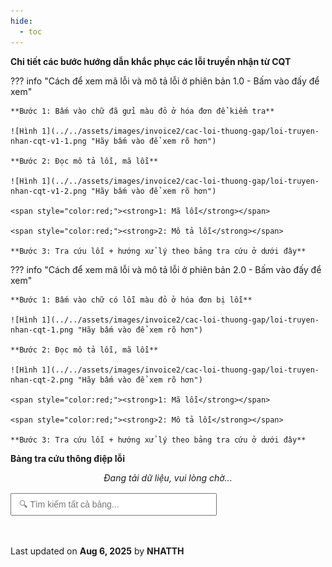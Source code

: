 ```yaml
---
hide:
  - toc
---
```


**Chi tiết các bước hướng dẫn khắc phục các lỗi truyền nhận từ CQT**

??? info "Cách để xem mã lỗi và mô tả lỗi ở phiên bản 1.0 - Bấm vào đấy để xem"

    **Bước 1: Bấm vào chữ đã gửi màu đỏ ở hóa đơn để kiểm tra**

    ![Hình 1](../../assets/images/invoice2/cac-loi-thuong-gap/loi-truyen-nhan-cqt-v1-1.png "Hãy bấm vào để xem rõ hơn")

    **Bước 2: Đọc mô tả lỗi, mã lỗi**

    ![Hình 1](../../assets/images/invoice2/cac-loi-thuong-gap/loi-truyen-nhan-cqt-v1-2.png "Hãy bấm vào để xem rõ hơn")

    <span style="color:red;"><strong>1: Mã lỗi</strong></span>

    <span style="color:red;"><strong>2: Mô tả lỗi</strong></span>

    **Bước 3: Tra cứu lỗi + hướng xử lý theo bảng tra cứu ở dưới đây**

??? info "Cách để xem mã lỗi và mô tả lỗi ở phiên bản 2.0 - Bấm vào đấy để xem"

    **Bước 1: Bấm vào chữ có lỗi màu đỏ ở hóa đơn bị lỗi**

    ![Hình 1](../../assets/images/invoice2/cac-loi-thuong-gap/loi-truyen-nhan-cqt-1.png "Hãy bấm vào để xem rõ hơn")

    **Bước 2: Đọc mô tả lỗi, mã lỗi**

    ![Hình 1](../../assets/images/invoice2/cac-loi-thuong-gap/loi-truyen-nhan-cqt-2.png "Hãy bấm vào để xem rõ hơn")

    <span style="color:red;"><strong>1: Mã lỗi</strong></span>

    <span style="color:red;"><strong>2: Mô tả lỗi</strong></span>

    **Bước 3: Tra cứu lỗi + hướng xử lý theo bảng tra cứu ở dưới đây**

**Bảng tra cứu thông điệp lỗi**

<!-- Style -->
<style>
  :root {
    --bg-table: #ffffff;
    --text-color: #1a1a1a;
    --bg-header: #4b52c1;
    --bg-row-alt: #f9f9f9;
    --bg-hover: #eef3ff;
    --border-color: #ccc;
    --highlight-color: #ffff99;
    --filter-bg: #fff;
    --spinner-color: #4b52c1;
  }

  html[data-theme='dark'] {
    --bg-table: #1e1e1e;
    --text-color: #f0f0f0;
    --bg-header: #4b52c1;
    --bg-row-alt: #2a2a2a;
    --bg-hover: #313a54;
    --border-color: #444;
    --highlight-color: #ffd700;
    --filter-bg: #2a2a2a;
    --spinner-color: #c2c6ff;
  }

  #sheet-table-container {
    width: 100%;
    overflow-x: auto;
    max-width: 100%;
    padding: 16px;
    font-family: "Segoe UI", Roboto, Arial, sans-serif;
    font-size: 16px;
    color: var(--text-color);
  }

  #sheet-table-container table {
    min-width: 900px;
    width: fit-content;
    display: block;
    border-collapse: collapse;
    background: var(--bg-table);
    border: 1px solid var(--border-color);
    border-radius: 12px;
    box-shadow: 0 4px 12px rgba(0,0,0,0.05);
  }

  th, td {
    padding: 12px 16px;
    text-align: left;
    border-bottom: 1px solid var(--border-color);
    vertical-align: middle;
    word-break: break-word;
    white-space: normal;
    color: var(--text-color);
  }

  th {
    background-color: var(--bg-header);
    color: #fff;
    font-weight: 600;
    position: sticky;
    top: 0;
    z-index: 2;
    font-size: 15px;
  }

  tr:nth-child(even) td {
    background-color: var(--bg-row-alt);
  }

  tr:hover td {
    background-color: var(--bg-hover);
  }

  .filter-row input,
  .filter-row select {
    width: 100%;
    padding: 8px;
    font-size: 14px;
    border: 1px solid var(--border-color);
    border-radius: 6px;
    background-color: var(--filter-bg);
    color: var(--text-color);
  }

  .highlight {
    background-color: var(--highlight-color);
    font-weight: bold;
  }

  /* Spinner */
  #loading-spinner {
    display: none;
    margin: 40px auto;
    width: 48px;
    height: 48px;
    border: 6px solid rgba(0,0,0,0.1);
    border-top: 6px solid var(--spinner-color);
    border-radius: 50%;
    animation: spin 1s linear infinite;
  }

  @keyframes spin {
    0% { transform: rotate(0deg); }
    100% { transform: rotate(360deg); }
  }

  .loading-message {
    text-align: center;
    font-style: italic;
    color: var(--text-color);
    margin-top: 10px;
  }

  .export-buttons {
    margin: 16px 0;
    text-align: left;
  }

  .export-buttons input {
    padding: 8px 12px;
    font-size: 14px;
    width: 60%;
    max-width: 400px;
    margin-right: 10px;
  }
  th:nth-child(1),
  td:nth-child(1),
    th:nth-child(3),
  td:nth-child(3),
      th:nth-child(5),
  td:nth-child(5),
  th:nth-child(6),
  td:nth-child(6) {
    display: none;
  }

.custom-tooltip-trigger {
  position: relative;
  color: red;
  text-decoration: underline;
  cursor: pointer;
  display: inline-block;
  max-width: 100%;
}

.custom-tooltip-text {
  visibility: hidden;
  opacity: 0;
  position: absolute;
  top: 50%;
  right: 100%; /* 👈 đưa tooltip sang trái hoàn toàn */
  transform: translateY(-50%); /* 👈 căn giữa theo chiều dọc */
  margin-right: 12px; /* 👈 khoảng cách giữa tooltip và chữ “Lưu ý” */
  min-width: 250px;
  max-width: 400px;
  background-color: #333;
  color: #fff;
  text-align: left;
  border-radius: 6px;
  padding: 8px 12px;
  font-size: 14px;
  line-height: 1.4;
  box-shadow: 0 2px 10px rgba(0, 0, 0, 0.3);
  transition: opacity 0.3s ease;
  word-break: break-word;
  white-space: normal;
  overflow-wrap: break-word;
  box-sizing: border-box;
  z-index: 999;
}

.custom-tooltip-trigger:hover .custom-tooltip-text {
  visibility: visible;
  opacity: 1;
}


.toggle-button {
    background: none;
    border: none;
    color: #007bff;
    cursor: pointer;
    padding: 0;
    margin-left: 5px;
    font-size: 0.85em;
  }

  .toggle-button:hover {
    text-decoration: underline;
  }

  .truncated-text, .full-text {
  
  }


</style>

<!-- Spinner -->
<div id="loading-spinner"></div>
<div class="loading-message" id="loading-text">Đang tải dữ liệu, vui lòng chờ...</div>

<!-- Tìm kiếm nâng cao -->
<div class="export-buttons">
  <input type="text" id="globalSearch" placeholder="🔍 Tìm kiếm tất cả bảng..." oninput="applyFilter()">
</div>

<!-- Bảng -->
<div id="sheet-table-container"></div>

<!-- Scripts -->
<script src="https://cdn.jsdelivr.net/npm/papaparse@5.4.1/papaparse.min.js"></script>

<script>
  let rawRows = [];
  let headers = [];

  function getColumnWidth(index) {
    const widths = {
      0: '60px', 1: '150px', 2: '200px', 3: '210px',
      4: '300px', 5: '350px', 6: '210px', 7: '250px',
      8: '200px', 9: '25px'
    };
    return widths[index] || '120px';
  }

  async function loadSheetData() {
    const url = 'https://docs.google.com/spreadsheets/d/e/2PACX-1vTbKF-N9-xBzwenpr5H5ZkwASlMbnhXhvsbmyugWwt7t-W9JJogi4wOP3ArE5xL_mr7reem2ZN_inU4/pub?gid=0&single=true&output=csv';

    document.getElementById('loading-spinner').style.display = 'block';
    document.getElementById('loading-text').style.display = 'block';
    document.getElementById('sheet-table-container').innerHTML = '';

    try {
      const response = await fetch(url);
      const text = await response.text();
      const results = Papa.parse(text, { header: false, skipEmptyLines: true });
      rawRows = results.data;
      headers = rawRows[0];
      renderTable(rawRows);
    } catch (err) {
      document.getElementById('sheet-table-container').innerHTML = `<p style="color:red; text-align:center;">Không thể tải dữ liệu.</p>`;
    } finally {
      document.getElementById('loading-spinner').style.display = 'none';
      document.getElementById('loading-text').style.display = 'none';
    }
  }

  function renderTable(data) {
    const table = document.createElement('table');
    const thead = document.createElement('thead');
    const trHead = document.createElement('tr');
    const trFilter = document.createElement('tr');
    trFilter.classList.add('filter-row');

    headers.forEach((header, colIndex) => {
      const th = document.createElement('th');
      th.textContent = header;
      th.style.width = getColumnWidth(colIndex);
      trHead.appendChild(th);

      const tdFilter = document.createElement('td');
      tdFilter.style.width = getColumnWidth(colIndex);

      const sampleValues = data.slice(1).map(r => r[colIndex]);
      const isNumeric = sampleValues.every(v => !isNaN(v));
      const uniqueVals = [...new Set(sampleValues.filter(v => v !== ''))];

      if (uniqueVals.length <= 10 && !isNumeric) {
        const select = document.createElement('select');
        const optAll = document.createElement('option');
        optAll.value = '';
        optAll.textContent = '-- Tất cả --';
        select.appendChild(optAll);
        uniqueVals.sort().forEach(val => {
          const opt = document.createElement('option');
          opt.value = val;
          opt.textContent = val;
          select.appendChild(opt);
        });
        select.onchange = applyFilter;
        tdFilter.appendChild(select);
      } else {
        const input = document.createElement('input');
        input.placeholder = 'Lọc...';
        input.oninput = applyFilter;
        tdFilter.appendChild(input);
      }

      trFilter.appendChild(tdFilter);
    });

    thead.appendChild(trHead);
    thead.appendChild(trFilter);
    table.appendChild(thead);

    const tbody = document.createElement('tbody');
    table.appendChild(tbody);

    const container = document.getElementById('sheet-table-container');
    container.innerHTML = '';
    container.appendChild(table);

    applyFilter();
  }

  function highlightMatch(text, keyword) {
    if (!keyword) return text;
    const pattern = new RegExp(`(${keyword})`, 'gi');
    return text.replace(pattern, `<span class="highlight">$1</span>`);
  }

 function applyFilter() {
  const table = document.querySelector('#sheet-table-container table');
  if (!table) return;

  const styledColumns = [0, 1, 2, 3, 4, 5]; // Áp dụng định dạng đặc biệt cho các cột này

  const filters = Array.from(table.querySelectorAll('.filter-row td')).map(td => {
    const input = td.querySelector('input, select');
    return input ? input.value.trim().toLowerCase() : '';
  });

  const globalSearchValue = document.getElementById('globalSearch')?.value?.toLowerCase() ?? '';

  const tbody = table.querySelector('tbody');
  tbody.innerHTML = '';

  rawRows.slice(1).forEach(row => {
    const matchColumnFilters = row.every((cell, idx) => {
      const filterVal = filters[idx];
      if (!filterVal) return true;
      return cell.toLowerCase().includes(filterVal);
    });

    const matchGlobal = globalSearchValue
      ? row.some(cell => cell.toLowerCase().includes(globalSearchValue))
      : true;

    if (matchColumnFilters && matchGlobal) {
      const tr = document.createElement('tr');

      row.forEach((cell, idx) => {
        const td = document.createElement('td');

        if (headers[idx].toLowerCase().includes("lưu ý")) {
          if (cell.trim() !== "") {
            const safeText = cell
              .replace(/&/g, "&amp;")
              .replace(/</g, "&lt;")
              .replace(/>/g, "&gt;")
              .replace(/"/g, "&quot;")
              .replace(/'/g, "&#39;");
            td.innerHTML = `
              <span class="custom-tooltip-trigger">Lưu ý
                <span class="custom-tooltip-text">${safeText}</span>
              </span>
            `;
          } else {
            td.innerHTML = "";
          }
        } else {
          // Xử lý định dạng các cột được chọn
          let formatted = cell;

          if (styledColumns.includes(idx)) {
            let parts = cell.split(' - ');
            if (parts.length >= 2 && !isNaN(parts[0].trim())) {
              const numberPart = `<span style="color:red">${parts[0].trim()}</span>`;
              const textPart = `<strong>${parts.slice(1).join(' - ').trim()}</strong>`;
              formatted = `${numberPart} - ${textPart}`;
            } else {
              formatted = `<strong>${cell}</strong>`;
            }
          }

// Nếu là cột "Cách kiểm tra phát hiện lỗi" thì tự động xuống dòng theo số
if (headers[idx].toLowerCase().includes("cách kiểm tra") && cell.trim() !== "") {
  formatted = cell.replace(/(\d+)\./g, '<br>$1.').trim();
  // Xoá <br> đầu nếu có
  formatted = formatted.replace(/^<br>/, '');
}

      const plainText = cell.trim();

if (plainText.length > 109) {
  let shortPart = plainText.slice(0, 109);
  let fullPart = plainText;

  // Nếu là cột "cách kiểm tra", thêm <br> xuống dòng
  const isCheckColumn = headers[idx].toLowerCase().includes("cách kiểm tra");
  if (isCheckColumn) {
    shortPart = shortPart.replace(/(\d+)\./g, '<br>$1.').replace(/^<br>/, '');
    fullPart = fullPart.replace(/(\d+)\./g, '<br>$1.').replace(/^<br>/, '');
  }

  // Highlight
  const highlightedShort = highlightMatch(shortPart, filters[idx] || globalSearchValue);
  const highlightedFull = highlightMatch(fullPart, filters[idx] || globalSearchValue);

  let formattedShort = highlightedShort;
  let formattedFull = highlightedFull;

  // Áp dụng định dạng đặc biệt nếu là cột cần thiết
  if (styledColumns.includes(idx)) {
    let partsShort = shortPart.replace(/<br>/g, '').split(' - ');
    let partsFull = fullPart.replace(/<br>/g, '').split(' - ');

    if (partsShort.length >= 2 && !isNaN(partsShort[0].trim())) {
      formattedShort = `<span style="color:red">${partsShort[0].trim()}</span> - <strong>${partsShort.slice(1).join(' - ').trim()}</strong>`;
    }

    if (partsFull.length >= 2 && !isNaN(partsFull[0].trim())) {
      formattedFull = `<span style="color:red">${partsFull[0].trim()}</span> - <strong>${partsFull.slice(1).join(' - ').trim()}</strong>`;
    }
  }

  td.innerHTML = `
    <span class="truncated-text">${formattedShort}...</span>
    <span class="full-text" style="display:none;">${formattedFull}</span>
    <button class="toggle-button" onclick="toggleText(this)">Xem thêm</button>
  `;
} else {
  let finalFormatted = cell;

  if (styledColumns.includes(idx)) {
    let parts = cell.split(' - ');
    if (parts.length >= 2 && !isNaN(parts[0].trim())) {
      finalFormatted = `<span style="color:red">${parts[0].trim()}</span> - <strong>${parts.slice(1).join(' - ').trim()}</strong>`;
    } else {
      finalFormatted = `<strong>${cell}</strong>`;
    }
  }

  // Nếu là cột cách kiểm tra, xử lý xuống dòng
  if (headers[idx].toLowerCase().includes("cách kiểm tra") && cell.trim() !== "") {
    finalFormatted = cell.replace(/(\d+)\./g, '<br>$1.').replace(/^<br>/, '');
  }

  td.innerHTML = highlightMatch(finalFormatted, filters[idx] || globalSearchValue);
}


        }

        td.style.width = getColumnWidth(idx);
        tr.appendChild(td);
      });

      tbody.appendChild(tr);
    }
  });
}

function toggleText(button) {
  const td = button.parentElement;
  const truncated = td.querySelector('.truncated-text');
  const full = td.querySelector('.full-text');

  const isExpanded = full.style.display === 'inline';

  if (isExpanded) {
    full.style.display = 'none';
    truncated.style.display = 'inline';
    button.textContent = 'Xem thêm';
  } else {
    full.style.display = 'inline';
    truncated.style.display = 'none';
    button.textContent = 'Thu gọn';
  }
}



  function runWhenPageReady() {
    const container = document.getElementById('sheet-table-container');
    if (container && container.innerHTML.trim() === '') {
      loadSheetData();
    }
  }

  document.addEventListener("DOMContentLoaded", runWhenPageReady);
  if (typeof document$ !== 'undefined') {
    document$.subscribe(() => {
      runWhenPageReady();
    });
  }
</script>

<div class="last-updated">Last updated on <strong>Aug 6, 2025</strong> by <strong>NHATTH</strong></div>
